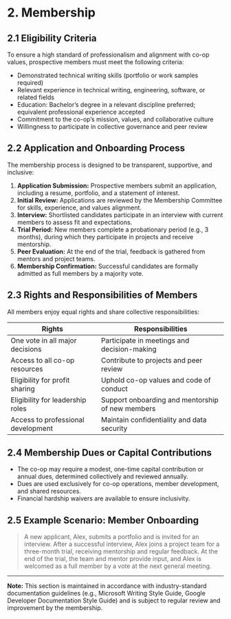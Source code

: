 # 2. Membership

## 2.1 Eligibility Criteria
To ensure a high standard of professionalism and alignment with co-op values, prospective members must meet the following criteria:

- Demonstrated technical writing skills (portfolio or work samples required)
- Relevant experience in technical writing, engineering, software, or related fields
- Education: Bachelor’s degree in a relevant discipline preferred; equivalent professional experience accepted
- Commitment to the co-op’s mission, values, and collaborative culture
- Willingness to participate in collective governance and peer review

## 2.2 Application and Onboarding Process
The membership process is designed to be transparent, supportive, and inclusive:

1. **Application Submission:** Prospective members submit an application, including a resume, portfolio, and a statement of interest.
2. **Initial Review:** Applications are reviewed by the Membership Committee for skills, experience, and values alignment.
3. **Interview:** Shortlisted candidates participate in an interview with current members to assess fit and expectations.
4. **Trial Period:** New members complete a probationary period (e.g., 3 months), during which they participate in projects and receive mentorship.
5. **Peer Evaluation:** At the end of the trial, feedback is gathered from mentors and project teams.
6. **Membership Confirmation:** Successful candidates are formally admitted as full members by a majority vote.

## 2.3 Rights and Responsibilities of Members
All members enjoy equal rights and share collective responsibilities:

| Rights                                 | Responsibilities                                 |
|----------------------------------------|--------------------------------------------------|
| One vote in all major decisions        | Participate in meetings and decision-making      |
| Access to all co-op resources          | Contribute to projects and peer review           |
| Eligibility for profit sharing         | Uphold co-op values and code of conduct          |
| Eligibility for leadership roles       | Support onboarding and mentorship of new members |
| Access to professional development     | Maintain confidentiality and data security       |

## 2.4 Membership Dues or Capital Contributions
- The co-op may require a modest, one-time capital contribution or annual dues, determined collectively and reviewed annually.
- Dues are used exclusively for co-op operations, member development, and shared resources.
- Financial hardship waivers are available to ensure inclusivity.

## 2.5 Example Scenario: Member Onboarding
> A new applicant, Alex, submits a portfolio and is invited for an interview. After a successful interview, Alex joins a project team for a three-month trial, receiving mentorship and regular feedback. At the end of the trial, the team and mentor provide input, and Alex is welcomed as a full member by a vote at the next general meeting.

---

**Note:** This section is maintained in accordance with industry-standard documentation guidelines (e.g., Microsoft Writing Style Guide, Google Developer Documentation Style Guide) and is subject to regular review and improvement by the membership.
